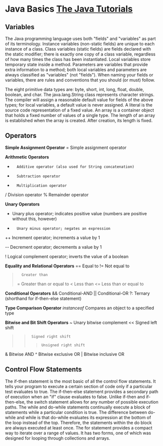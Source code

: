 # Java Basics [The Java Tutorials](https://docs.oracle.com/javase/tutorial/java/nutsandbolts/index.html)

## Variables

The Java programming language uses both "fields" and "variables" as part of its terminology. Instance variables (non-static fields) are unique to each instance of a class. Class variables (static fields) are fields declared with the static modifier; there is exactly one copy of a class variable, regardless of how many times the class has been instantiated. Local variables store temporary state inside a method. Parameters are variables that provide extra information to a method; both local variables and parameters are always classified as "variables" (not "fields"). When naming your fields or variables, there are rules and conventions that you should (or must) follow.

The eight primitive data types are: byte, short, int, long, float, double, boolean, and char. The java.lang.String class represents character strings. The compiler will assign a reasonable default value for fields of the above types; for local variables, a default value is never assigned. A literal is the source code representation of a fixed value. An array is a container object that holds a fixed number of values of a single type. The length of an array is established when the array is created. After creation, its length is fixed.

## Operators

**Simple Assignment Operator**
=       Simple assignment operator

**Arithmetic Operators**
+       Additive operator (also used for String concatenation)      
-       Subtraction operator
+       Multiplication operator
/       Division operator
%       Remainder operator

**Unary Operators**

+ Unary plus operator; indicates positive value (numbers are positive without this, however)       
        
-       Unary minus operator; negates an expression
        
++      Increment operator; increments a value by 1
        
--      Decrement operator; decrements a value by 1
        
!       Logical complement operator; inverts the value of a boolean
        
**Equality and Relational Operators**
==      Equal to
!=      Not equal to
>       Greater than
>=      Greater than or equal to
<       Less than
<=      Less than or equal to

**Conditional Operators**
&&      Conditional-AND
||      Conditional-OR
?:      Ternary (shorthand for if-then-else statement)
        
**Type Comparison Operator**
*instanceof*      Compares an object to  a specified type 
               
**Bitwise and Bit Shift Operators**
~       Unary bitwise complement
<<      Signed left shift
>>      Signed right shift
>>>     Unsigned right shift
&       Bitwise AND
^       Bitwise exclusive OR
|       Bitwise inclusive OR

## Control Flow Statements

The if-then statement is the most basic of all the control flow statements. It tells your program to execute a certain section of code only if a particular test evaluates to true. The if-then-else statement provides a secondary path of execution when an "if" clause evaluates to false. Unlike if-then and if-then-else, the switch statement allows for any number of possible execution paths. The while and do-while statements continually execute a block of statements while a particular condition is true. The difference between do-while and while is that do-while evaluates its expression at the bottom of the loop instead of the top. Therefore, the statements within the do block are always executed at least once. The for statement provides a compact way to iterate over a range of values. It has two forms, one of which was designed for looping through collections and arrays.






